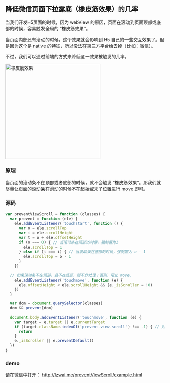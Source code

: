 ## 降低微信页面下拉露底（橡皮筋效果）的几率

当我们开发H5页面的时候，因为 webView 的原因，页面在滚动到页面顶部或底部的时候，容易触发全局的 “橡皮筋效果”。

当页面内部还有滚动的时候，这个效果就会影响到 H5 自己的一些交互效果了。但是因为这个是 native 的特征，所以没法在第三方平台给去掉（比如：微信）。

不过，我们可以通过前端的方式来降低这一效果被触发的几率。

<img src="http://o4a7cbihz.qnssl.com/cover/0bf594ed-2bee-4df3-90f9-8de68787b1ba" width = "300" alt="橡皮筋效果" align=center />


### 原理
当页面的滚动条不在顶部或者底部的时候，就不会触发 “橡皮筋效果”。那我们就尽量让页面的滚动条在滑动的时候不在起始或末了位置进行 move 即可。

### 源码

```javascript
var preventViewScroll = function (classes) {
  var prevent = function (ele) {
    ele.addEventListener('touchstart', function () {
      var o = ele.scrollTop
      var i = ele.scrollHeight
      var t = o + ele.offsetHeight
      if (o === 0) { // 当滚动条在顶部的时候，强制置为1
        ele.scrollTop = 1
      } else if (t === i) { // 当滚动条在底部的时候，强制置为 o - 1
        ele.scrollTop = o - 1
      }
    })
    
  // 如果滚动条不在顶部，且不在底部，则不作处理；否则，阻止 move.
    ele.addEventListener('touchmove', function (e) {
      ele.offsetHeight < ele.scrollHeight && (e._isScroller = !0)
    })
  }

  var dom = document.querySelector(classes)
  dom && prevent(dom)

  document.body.addEventListener('touchmove', function (e) {
    var target = e.target || e.currentTarget
    if (target.className.indexOf('prevent-view-scroll') !== -1) { // 对于 class 包含 prevent-view-scroll 的元素，不做处理
      return
    }
    e._isScroller || e.preventDefault()
  })
}

```

### demo
请在微信中打开： <http://lzwai.me/preventViewScroll/example.html>


